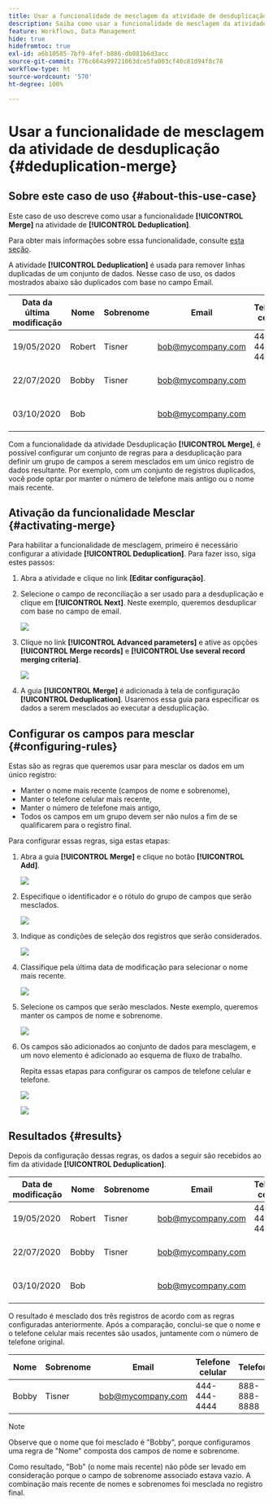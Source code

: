 ```yaml
---
title: Usar a funcionalidade de mesclagem da atividade de desduplicação
description: Saiba como usar a funcionalidade de mesclagem da atividade de desduplicação
feature: Workflows, Data Management
hide: true
hidefromtoc: true
exl-id: a6b10585-7bf9-4fef-b886-db081b6d3acc
source-git-commit: 776c664a99721063dce5fa003cf40c81d94f8c78
workflow-type: ht
source-wordcount: '570'
ht-degree: 100%

---
```


# Usar a funcionalidade de mesclagem da atividade de desduplicação {#deduplication-merge}



## Sobre este caso de uso {#about-this-use-case}

Este caso de uso descreve como usar a funcionalidade **[!UICONTROL Merge]** na atividade de **[!UICONTROL Deduplication]**.

Para obter mais informações sobre essa funcionalidade, consulte [esta seção](deduplication.md#merging-fields-into-single-record).

A atividade **[!UICONTROL Deduplication]** é usada para remover linhas duplicadas de um conjunto de dados. Nesse caso de uso, os dados mostrados abaixo são duplicados com base no campo Email.

| Data da última modificação | Nome | Sobrenome | Email | Telefone celular | Telefone |
|-----|------------|-----------|-------|--------------|------|
| 19/05/2020 | Robert | Tisner | bob@mycompany.com | 444-444-444 | 777-777-7777 |
| 22/07/2020 | Bobby | Tisner | bob@mycompany.com | | 777-777-7777 |
| 03/10/2020 | Bob |  | bob@mycompany.com | | 888-888-8888 |

Com a funcionalidade da atividade Desduplicação **[!UICONTROL Merge]**, é possível configurar um conjunto de regras para a desduplicação para definir um grupo de campos a serem mesclados em um único registro de dados resultante. Por exemplo, com um conjunto de registros duplicados, você pode optar por manter o número de telefone mais antigo ou o nome mais recente.

## Ativação da funcionalidade Mesclar {#activating-merge}


Para habilitar a funcionalidade de mesclagem, primeiro é necessário configurar a atividade **[!UICONTROL Deduplication]**. Para fazer isso, siga estes passos:

1. Abra a atividade e clique no link **[Editar configuração]**.

1. Selecione o campo de reconciliação a ser usado para a desduplicação e clique em **[!UICONTROL Next]**. Neste exemplo, queremos desduplicar com base no campo de email.

   ![](assets/uc_merge_edit.png)

1. Clique no link **[!UICONTROL Advanced parameters]** e ative as opções **[!UICONTROL Merge records]** e **[!UICONTROL Use several record merging criteria]**.

   ![](assets/uc_merge_advanced_parameters.png)

1. A guia **[!UICONTROL Merge]** é adicionada à tela de configuração **[!UICONTROL Deduplication]**. Usaremos essa guia para especificar os dados a serem mesclados ao executar a desduplicação.

## Configurar os campos para mesclar {#configuring-rules}

Estas são as regras que queremos usar para mesclar os dados em um único registro:

* Manter o nome mais recente (campos de nome e sobrenome),
* Manter o telefone celular mais recente,
* Manter o número de telefone mais antigo,
* Todos os campos em um grupo devem ser não nulos a fim de se qualificarem para o registro final.

Para configurar essas regras, siga estas etapas:

1. Abra a guia **[!UICONTROL Merge]** e clique no botão **[!UICONTROL Add]**.

   ![](assets/uc_merge_add.png)

1. Especifique o identificador e o rótulo do grupo de campos que serão mesclados.

   ![](assets/uc_merge_identifier.png)

1. Indique as condições de seleção dos registros que serão considerados.

   ![](assets/uc_merge_filter.png)

1. Classifique pela última data de modificação para selecionar o nome mais recente.

   ![](assets/uc_merge_sort.png)

1. Selecione os campos que serão mesclados. Neste exemplo, queremos manter os campos de nome e sobrenome.

   ![](assets/uc_merge_keep.png)

1. Os campos são adicionados ao conjunto de dados para mesclagem, e um novo elemento é adicionado ao esquema de fluxo de trabalho.

   Repita essas etapas para configurar os campos de telefone celular e telefone.

   ![](assets/dedup8.png)

   ![](assets/dedup9.png)

## Resultados {#results}

Depois da configuração dessas regras, os dados a seguir são recebidos ao fim da atividade **[!UICONTROL Deduplication]**.

| Data de modificação | Nome | Sobrenome | Email | Telefone celular | Telefone |
|-----|------------|-----------|-------|--------------|------|
| 19/05/2020 | Robert | Tisner | bob@mycompany.com | 444-444-444 | 777-777-7777 |
| 22/07/2020 | Bobby | Tisner | bob@mycompany.com | | 777-777-7777 |
| 03/10/2020 | Bob |  | bob@mycompany.com | | 888-888-8888 |

O resultado é mesclado dos três registros de acordo com as regras configuradas anteriormente. Após a comparação, conclui-se que o nome e o telefone celular mais recentes são usados, juntamente com o número de telefone original.

| Nome | Sobrenome | Email | Telefone celular | Telefone |
|------------|-----------|-------|--------------|------|
| Bobby | Tisner | bob@mycompany.com | 444-444-4444 | 888-888-8888 |

>[!NOTE]
>
> Observe que o nome que foi mesclado é &quot;Bobby&quot;, porque configuramos uma regra de &quot;Nome&quot; composta dos campos de nome e sobrenome.
>
>Como resultado, &quot;Bob&quot; (o nome mais recente) não pôde ser levado em consideração porque o campo de sobrenome associado estava vazio. A combinação mais recente de nomes e sobrenomes foi mesclada no registro final.
